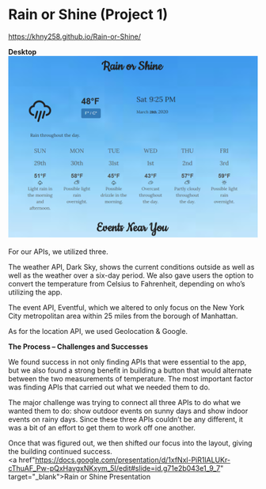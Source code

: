 # Rain or Shine (Project 1)

https://khny258.github.io/Rain-or-Shine/

<strong>Desktop</strong>
<br>
<img src="assets/desktop.png">
<br>
<br>
For our APIs, we utilized three.

The weather API, Dark Sky, shows the current conditions outside as well as well as the weather over a six-day period. We also gave users the option to convert the temperature from Celsius to Fahrenheit, depending on who’s utilizing the app.

The event API, Eventful, which we altered to only focus on the New York City metropolitan area within 25 miles from the borough of Manhattan.

As for the location API, we used Geolocation & Google.

<b>The Process – Challenges and Successes</b>

We found success in not only finding APIs that were essential to the app, but we also found a strong benefit in building a button that would alternate between the two measurements of temperature. The most important factor was finding APIs that carried out what we needed them to do.

The major challenge was trying to connect all three APIs to do what we wanted them to do: show outdoor events on sunny days and show indoor events on rainy days. Since these three APIs couldn’t be any different, it was a bit of an effort to get them to work off one another.

Once that was figured out, we then shifted our focus into the layout, giving the building continued success.
<br>
<a href"https://docs.google.com/presentation/d/1xfNxl-PiR1lALUKr-cThuAF_Pw-pQxHavgxNKxym_5I/edit#slide=id.g71e2b043e1_9_7" target="_blank">Rain or Shine Presentation</a>
